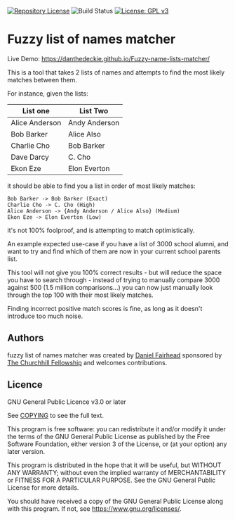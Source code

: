 [![Repository License](https://img.shields.io/badge/license-GPL%20v3.0-brightgreen.svg)](COPYING)
![Build Status](https://github.com/danthedeckie/Fuzzy-name-lists-matcher/actions/workflows/ci.yml/badge.svg)
[![License: GPL v3](https://img.shields.io/badge/License-GPLv3-blue.svg)](https://www.gnu.org/licenses/gpl-3.0)

# Fuzzy list of names matcher

Live Demo: https://danthedeckie.github.io/Fuzzy-name-lists-matcher/

This is a tool that takes 2 lists of names and attempts to find the most
likely matches between them.

For instance, given the lists:

| List one | List Two |
| -------- | -------- |
| Alice Anderson | Andy Anderson |
| Bob Barker | Alice Also |
| Charlie Cho | Bob Barker |
| Dave Darcy | C. Cho |
| Ekon Eze | Elon Everton |

it should be able to find you a list in order of most likely matches:

```
Bob Barker -> Bob Barker (Exact)
Charlie Cho -> C. Cho (High)
Alice Anderson -> {Andy Anderson / Alice Also} (Medium)
Ekon Eze -> Elon Everton (Low)
```

it's not 100% foolproof, and is attempting to match optimistically.

An example expected use-case if you have a list of 3000 school alumni,
and want to try and find which of them are now in your current school parents list.

This tool will not give you 100% correct results - but will reduce the space you have
to search through - instead of trying to manually compare 3000 against 500
(1.5 million comparisons...) you can now just manually look through the top 100
with their most likely matches.

Finding incorrect positive match scores is fine, as long as it doesn't introduce
too much noise.

## Authors

fuzzy list of names matcher was created by [Daniel Fairhead](https://github.com/danthedeckie)
sponsored by [The Churchhill Fellowship](https://www.churchillfellowship.org/)
and welcomes contributions.

## Licence

GNU General Public Licence v3.0 or later

See [COPYING](COPYING) to see the full text.

This program is free software: you can redistribute it and/or modify
it under the terms of the GNU General Public License as published by
the Free Software Foundation, either version 3 of the License, or
(at your option) any later version.

This program is distributed in the hope that it will be useful,
but WITHOUT ANY WARRANTY; without even the implied warranty of
MERCHANTABILITY or FITNESS FOR A PARTICULAR PURPOSE.  See the
GNU General Public License for more details.

You should have received a copy of the GNU General Public License
along with this program.  If not, see <https://www.gnu.org/licenses/>.
